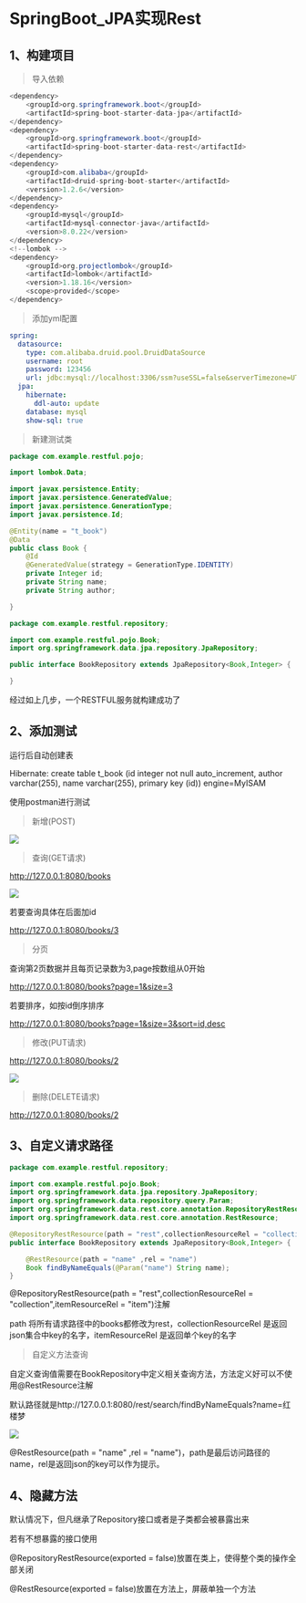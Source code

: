 # SpringBoot_JPA实现Rest

## 1、构建项目

> 导入依赖

```java
<dependency>
    <groupId>org.springframework.boot</groupId>
    <artifactId>spring-boot-starter-data-jpa</artifactId>
</dependency>
<dependency>
    <groupId>org.springframework.boot</groupId>
    <artifactId>spring-boot-starter-data-rest</artifactId>
</dependency>
<dependency>
    <groupId>com.alibaba</groupId>
    <artifactId>druid-spring-boot-starter</artifactId>
    <version>1.2.6</version>
</dependency>
<dependency>
    <groupId>mysql</groupId>
    <artifactId>mysql-connector-java</artifactId>
    <version>8.0.22</version>
</dependency>
<!--lombok -->
<dependency>
    <groupId>org.projectlombok</groupId>
    <artifactId>lombok</artifactId>
    <version>1.18.16</version>
    <scope>provided</scope>
</dependency>
```

> 添加yml配置

```yml
spring:
  datasource:
    type: com.alibaba.druid.pool.DruidDataSource
    username: root
    password: 123456
    url: jdbc:mysql://localhost:3306/ssm?useSSL=false&serverTimezone=UTC&allowPublicKeyRetrieval=true
  jpa:
    hibernate:
      ddl-auto: update
    database: mysql
    show-sql: true
```

> 新建测试类

```java
package com.example.restful.pojo;

import lombok.Data;

import javax.persistence.Entity;
import javax.persistence.GeneratedValue;
import javax.persistence.GenerationType;
import javax.persistence.Id;

@Entity(name = "t_book")
@Data
public class Book {
    @Id
    @GeneratedValue(strategy = GenerationType.IDENTITY)
    private Integer id;
    private String name;
    private String author;

}
```

```java
package com.example.restful.repository;

import com.example.restful.pojo.Book;
import org.springframework.data.jpa.repository.JpaRepository;

public interface BookRepository extends JpaRepository<Book,Integer> {

}
```

经过如上几步，一个RESTFUL服务就构建成功了

## 2、添加测试

运行后自动创建表

Hibernate: create table t_book (id integer not null auto_increment, author varchar(255), name varchar(255), primary key (id)) engine=MyISAM

使用postman进行测试

> 新增(POST)

![](../img/jpa1.png)

> 查询(GET请求)

http://127.0.0.1:8080/books

![](../img/jpa2.png)

若要查询具体在后面加id

http://127.0.0.1:8080/books/3

> 分页

查询第2页数据并且每页记录数为3,page按数组从0开始

http://127.0.0.1:8080/books?page=1&size=3

若要排序，如按id倒序排序

http://127.0.0.1:8080/books?page=1&size=3&sort=id,desc

> 修改(PUT请求)

http://127.0.0.1:8080/books/2

![](../img/jpa3.png)

> 删除(DELETE请求)

http://127.0.0.1:8080/books/2

## 3、自定义请求路径

```java
package com.example.restful.repository;

import com.example.restful.pojo.Book;
import org.springframework.data.jpa.repository.JpaRepository;
import org.springframework.data.repository.query.Param;
import org.springframework.data.rest.core.annotation.RepositoryRestResource;
import org.springframework.data.rest.core.annotation.RestResource;

@RepositoryRestResource(path = "rest",collectionResourceRel = "collection",itemResourceRel = "item")
public interface BookRepository extends JpaRepository<Book,Integer> {

    @RestResource(path = "name" ,rel = "name")
    Book findByNameEquals(@Param("name") String name);
}

```

@RepositoryRestResource(path = "rest",collectionResourceRel = "collection",itemResourceRel = "item")注解

path 将所有请求路径中的books都修改为rest，collectionResourceRel 是返回json集合中key的名字，itemResourceRel 是返回单个key的名字

> 自定义方法查询

​	自定义查询值需要在BookRepository中定义相关查询方法，方法定义好可以不使用@RestResource注解

默认路径就是http://127.0.0.1:8080/rest/search/findByNameEquals?name=红楼梦

![](../img/jpa4.png)

@RestResource(path = "name" ,rel = "name")，path是最后访问路径的name，rel是返回json的key可以作为提示。

## 4、隐藏方法

默认情况下，但凡继承了Repository接口或者是子类都会被暴露出来

若有不想暴露的接口使用

@RepositoryRestResource(exported = false)放置在类上，使得整个类的操作全部关闭

@RestResource(exported = false)放置在方法上，屏蔽单独一个方法